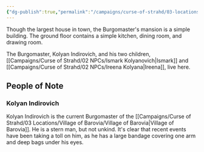 ```yaml
---
{"dg-publish":true,"permalink":"/campaigns/curse-of-strahd/03-locations/village-of-barovia/burgomaster-s-mansion/","tags":["location/building/residence","location/village/barovia"]}
---
```


Though the largest house in town, the Burgomaster's mansion is a simple building. The ground floor contains a simple kitchen, dining room, and drawing room.

The Burgomaster, Kolyan Indirovich, and his two children, [[Campaigns/Curse of Strahd/02 NPCs/Ismark Kolyanovich\|Ismark]] and [[Campaigns/Curse of Strahd/02 NPCs/Ireena Kolyana\|Ireena]], live here.

## People of Note
### Kolyan Indirovich
Kolyan Indirovich is the current Burgomaster of the [[Campaigns/Curse of Strahd/03 Locations/Village of Barovia/Village of Barovia\|Village of Barovia]]. He is a stern man, but not unkind. It's clear that recent events have been taking a toll on him, as he has a large bandage covering one arm and deep bags under his eyes.